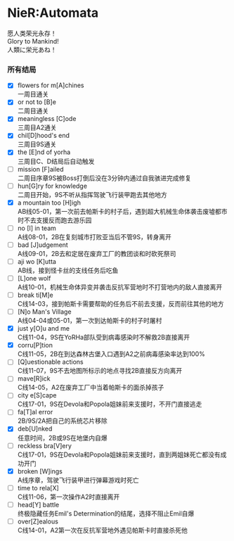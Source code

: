 # NieR:Automata
愿人类荣光永存！  
Glory to Mankind!  
人類に栄光あね！

### 所有结局
- [x] flowers for m[A]chines  
一周目通关  
- [x] or not to [B]e  
二周目通关  
- [x] meaningless [C]ode  
三周目A2通关  
- [x] chil[D]hood's end  
三周目9S通关  
- [x] the [E]nd of yorha  
三周目C、D结局后自动触发  
- [ ] mission [F]ailed  
二周目序章9S被Boss打倒后没在3分钟内通过自我骇进完成修复  
- [ ] hun[G]ry for knowledge  
二周目开始，9S不听从指挥驾驶飞行装甲跑去其他地方  
- [x] a mountain too [H]igh  
AB线05-01，第一次前去帕斯卡的村子后，遇到超大机械生命体袭击废墟都市时不去支援反而跑去游乐园  
- [ ] no [I] in team  
A线08-01，2B在复刻城市打败亚当后不管9S，转身离开  
- [ ] bad [J]udgement  
A线09-01，2B去和定居在废弃工厂的教团谈和时砍死祭司  
- [ ] aji wo [K]utta  
AB线，接到怪卡丝的支线任务后吃鱼  
- [ ] [L]one wolf  
A线10-01，机械生命体异变并袭击反抗军营地时不打营地内的敌人直接离开  
- [ ] break ti[M]e  
C线14-03，接到帕斯卡需要帮助的任务后不前去支援，反而前往其他的地方  
- [ ] [N]o Man's Village  
A线04-04或05-01，第一次到达帕斯卡的村子时屠村  
- [x] just y[O]u and me  
C线11-04，9S在YoRHa部队受到病毒感染时不解救2B直接离开  
- [x] corru[P]tion  
C线11-05，2B在到达森林古堡入口遇到A2之前病毒感染率达到100%  
- [ ] [Q]uestionable actions  
C线11-07，9S不去地图所标示的地点寻找2B直接反方向离开  
- [ ] mave[R]ick  
C线14-05，A2在废弃工厂中当着帕斯卡的面杀掉孩子  
- [ ] city e[S]cape  
C线17-01，9S在Devola和Popola姐妹前来支援时，不开门直接逃走  
- [ ] fa[T]al error  
2B/9S/2A把自己的系统芯片移除  
- [x] deb[U]nked  
任意时间，2B或9S在地堡内自爆  
- [ ] reckless bra[V]ery  
C线17-01，9S在Devola和Popola姐妹前来支援时，直到两姐妹死亡都没有成功开门  
- [x] broken [W]ings  
A线序章，驾驶飞行装甲进行弹幕游戏时死亡  
- [ ] time to rela[X]  
C线11-06，第一次操作A2时直接离开  
- [ ] head[Y] battle  
终极隐藏任务Emil's Determination的结尾，选择不阻止Emil自爆  
- [ ] over[Z]ealous  
C线14-01，A2第一次在反抗军营地外遇见帕斯卡时直接杀死他  